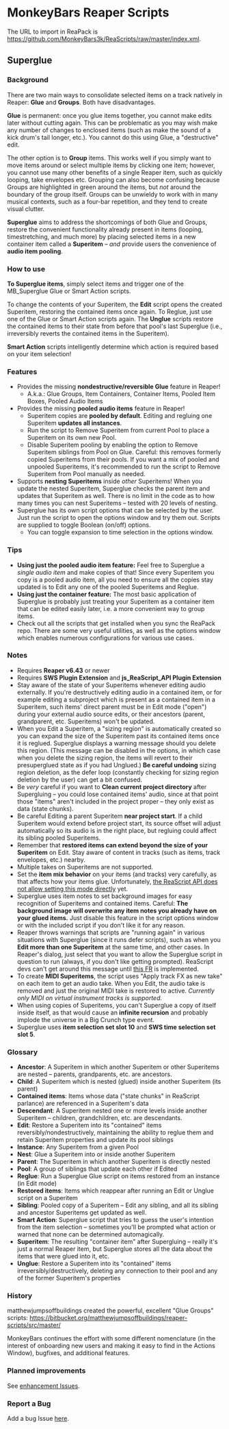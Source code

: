# MonkeyBars Reaper Scripts

The URL to import in ReaPack is https://github.com/MonkeyBars3k/ReaScripts/raw/master/index.xml.


## Superglue

### Background

There are two main ways to consolidate selected items on a track natively in Reaper: **Glue** and **Groups**. Both have disadvantages. 

**Glue** is permanent: once you glue items together, you cannot make edits later without cutting again. This can be problematic as you may wish make any number of changes to enclosed items (such as make the sound of a kick drum's tail longer, etc.). You cannot do this using Glue, a "destructive" edit.

The other option is to **Group** items. This works well if you simply want to move items around or select multiple items by clicking one item; however, you cannot use many other benefits of a single Reaper item, such as quickly looping, take envelopes etc. Grouping can also become confusing because Groups are highlighted in green around the items, but *not* around the boundary of the group itself. Groups can be unwieldy to work with in many musical contexts, such as a four-bar repetition, and they tend to create visual clutter.

**Superglue** aims to address the shortcomings of both Glue and Groups, restore the convenient functionality already present in items (looping, timestretching, and much more) by placing selected items in a new container item called a **Superitem** – _and_ provide users the convenience of **audio item pooling**.

### How to use

**To Superglue items**, simply select items and trigger one of the MB_Superglue Glue or Smart Action scripts.

To change the contents of your Superitem, the **Edit** script opens the created Superitem, restoring the contained items once again. To Reglue, just use one of the Glue or Smart Action scripts again. The **Unglue** scripts restore the contained items to their state from before that pool's last Superglue (i.e., irreversibly reverts the contained items in the Superitem).

**Smart Action** scripts intelligently determine which action is required based on your item selection!

### Features
- Provides the missing **nondestructive/reversible Glue** feature in Reaper!
  - A.k.a.: Glue Groups, Item Containers, Container Items, Pooled Item Boxes, Pooled Audio Items
- Provides the missing **pooled audio items** feature in Reaper!
  - Superitem copies are **pooled by default**. Editing and regluing one Superitem **updates all instances**.
  - Run the script to Remove Superitem from current Pool to place a Superitem on its own new Pool.
  - Disable Superitem pooling by enabling the option to Remove Superitem siblings from Pool on Glue. Careful: this removes formerly copied Superitems from their pools. If you want a mix of pooled and unpooled Superitems, it's recommended to run the script to Remove Superitem from Pool manually as needed.
- Supports **nesting Superitems** inside _other_ Superitems! When you update the nested Superitem, Superglue checks the parent item and updates that Superitem as well. There is no limit in the code as to how many times you can nest Superitems – tested with 20 levels of nesting.
- Superglue has its own script options that can be selected by the user. Just run the script to open the options window and try them out. Scripts are supplied to toggle Boolean (on/off) options.
  - You can toggle expansion to time selection in the options window.

### Tips
- **Using just the pooled audio item feature:** Feel free to Superglue a _single audio item_ and make copies of that! Since every Superitem you copy is a pooled audio item, all you need to ensure all the copies stay updated is to Edit any one of the pooled Superitems and Reglue.
- **Using just the container feature:** The most basic application of Superglue is probably just treating your Superitem as a container item that can be edited easily later, i.e. a more convenient way to group items.
- Check out all the scripts that get installed when you sync the ReaPack repo. There are some very useful utilities, as well as the options window which enables numerous configurations for various use cases.

### Notes
- Requires **Reaper v6.43** or newer
- Requires **SWS Plugin Extension** and **js_ReaScript_API Plugin Extension**
- Stay aware of the state of your Superitems whenever editing audio externally. If you're destructively editing audio in a contained item, or for example editing a subproject which is present as a contained item in a Superitem, such items' direct parent must be in Edit mode ("open") during your external audio source edits, or their ancestors (parent, grandparent, etc. Superitems) won't be updated.
- When you Edit a Superitem, a "sizing region" is automatically created so you can expand the size of the Superitem past its contained items once it is reglued. Superglue displays a warning message should you delete this region. (This message can be disabled in the options, in which case when you delete the sizing region, the items will revert to their presuperglued state as if you had Unglued.) **Be careful undoing** sizing region deletion, as the defer loop (constantly checking for sizing region deletion by the user) can get a bit confused.
- Be _very_ careful if you want to **Clean current project directory** after Supergluing – you could lose contained items' audio, since at that point those "items" aren't included in the project proper – they only exist as data (state chunks).
- Be careful Editing a parent Superitem **near project start**. If a child Superitem would extend before project start, its source offset will adjust automatically so its audio is in the right place, but regluing could affect its sibling pooled Superitems.
- Remember that **restored items can extend beyond the size of your Superitem** on Edit. Stay aware of content in tracks (such as items, track envelopes, etc.) nearby.
- Multiple takes on Superitems are not supported.
- Set the **item mix behavior** on your items (and tracks) very carefully, as that affects how your items glue. Unfortunately, [the ReaScript API does not allow setting this mode directly](https://forum.cockos.com/showthread.php?p=2525910) yet.
- Superglue uses item notes to set background images for easy recognition of Superitems and contained items. Careful: **The background image will overwrite any item notes you already have on your glued items.** Just disable this feature in the script options window or with the included script if you don't like it for any reason.
- Reaper throws warnings that scripts are "running again" in various situations with Superglue (since it runs defer scripts), such as when you **Edit more than one Superitem** at the same time, and other cases. In Reaper's dialog, just select that you want to allow the Superglue script in question to run (always, if you don't like getting prompted). ReaScript devs can't get around this message until [this FR](https://forum.cockos.com/showthread.php?t=202416) is implemented. 
- To create **MIDI Superitems**, the script uses "Apply track FX as new take" on each item to get an audio take. When you Edit, the audio take is removed and just the original MIDI take is restored to active. _Currently only MIDI on virtual instrument tracks is supported._
- When using copies of Superitems, you can't Superglue a copy of itself inside itself, as that would cause an **infinite recursion** and probably implode the universe in a Big Crunch type event.
- Superglue uses **item selection set slot 10** and **SWS time selection set slot 5**.

### Glossary
- **Ancestor**: A Superitem in which another Superitem or other Superitems are nested – parents, grandparents, etc. are ancestors.
- **Child**: A Superitem which is nested (glued) inside another Superitem (its parent)
- **Contained items**: Items whose data ("state chunks" in ReaScript parlance) are referenced in a Superitem's data
- **Descendant**: A Superitem nested one or more levels inside another Superitem – children, grandchildren, etc. are descendants.
- **Edit**: Restore a Superitem into its "contained" items reversibly/nondestructively, maintaining the ability to reglue them and retain Superitem properties and update its pool siblings
- **Instance**: Any Superitem from a given Pool
- **Nest**: Glue a Superitem into or inside another Superitem
- **Parent**: The Superitem in which another Superitem is directly nested
- **Pool**: A group of siblings that update each other if Edited
- **Reglue**: Run a Superglue Glue script on items restored from an instance (in Edit mode)
- **Restored items**: Items which reappear after running an Edit or Unglue script on a Superitem
- **Sibling**: Pooled copy of a Superitem – Edit any sibling, and all its sibling and ancestor Superitems get updated as well.
- **Smart Action**: Superglue script that tries to guess the user's intention from the item selection – sometimes you'll be prompted what action or warned that none can be determined automagically.
- **Superitem**: The resulting "container item" after Supergluing – really it's just a normal Reaper item, but Superglue stores all the data about the items that were glued into it, etc.
- **Unglue**: Restore a Superitem into its "contained" items irreversibly/destructively, deleting any connection to their pool and any of the former Superitem's properties
 
### History

matthewjumpsoffbuildings created the powerful, excellent "Glue Groups" scripts: https://bitbucket.org/matthewjumpsoffbuildings/reaper-scripts/src/master/

MonkeyBars continues the effort with some different nomenclature (in the interest of onboarding new users and making it easy to find in the Actions Window), bugfixes, and additional features.


### Planned improvements
See [enhancement Issues](https://github.com/MonkeyBars3k/ReaScripts/issues?q=is%3Aissue+is%3Aopen+label%3Aenhancement).

### Report a Bug
Add a bug Issue [here](https://github.com/MonkeyBars3k/ReaScripts/issues/new).
